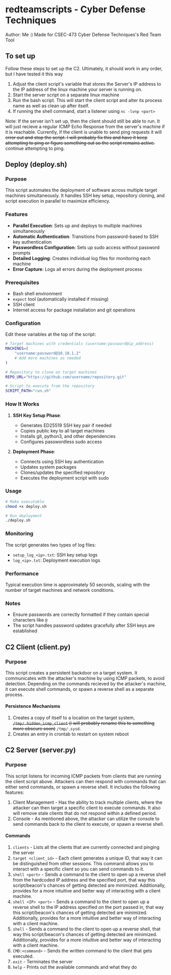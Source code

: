 # redteamscripts - Cyber Defense Techniques

Author: Me :)
Made for CSEC-473 Cyber Defense Techniques's Red Team Tool

## To set up
Follow these steps to set up the C2. Ultimately, it should work in any order, but I have tested it this way
1. Adjust the client script's variable that stores the Server's IP address to the IP address of the linux machine your server is running on.
2. Start the server script on a separate linux machine
3. Run the bash script. This will start the client script and alter its process name as well as clean up after itself. 
4. If running the shell command, start a listener using `nc -lvnp <port>`

Note: If the server isn't set up, then the client should still be able to run. It will just recieve a regular ICMP Echo Response from the server's machine if it is reachable. Currently, if the client is unable to send ping requests it will ~~error out and stop the script. I will probably fix this and have it keep attempting to ping or figure something out so the script remains active.~~ continue attempting to ping.

## Deploy (deploy.sh)
### Purpose

This script automates the deployment of software across multiple target machines simultaneously. It handles SSH key setup, repository cloning, and script execution in parallel to maximize efficiency.

### Features

- **Parallel Execution**: Sets up and deploys to multiple machines simultaneously
- **Automatic Authentication**: Transitions from password-based to SSH key authentication
- **Passwordless Configuration**: Sets up sudo access without password prompts
- **Detailed Logging**: Creates individual log files for monitoring each machine
- **Error Capture**: Logs all errors during the deployment process

### Prerequisites

- Bash shell environment
- `expect` tool (automatically installed if missing)
- SSH client
- Internet access for package installation and git operations

### Configuration

Edit these variables at the top of the script:

```bash
# Target machines with credentials (username:password@ip_address)
MACHINES=(
    "username:password@10.10.1.2"
    # Add more machines as needed
)

# Repository to clone on target machines
REPO_URL="https://github.com/username/repository.git"

# Script to execute from the repository
SCRIPT_PATH="run.sh"
```

### How It Works

1. **SSH Key Setup Phase**:
   - Generates ED25519 SSH key pair if needed
   - Copies public key to all target machines
   - Installs git, python3, and other dependencies
   - Configures passwordless sudo access

2. **Deployment Phase**:
   - Connects using SSH key authentication
   - Updates system packages
   - Clones/updates the specified repository
   - Executes the deployment script with sudo

### Usage

```bash
# Make executable
chmod +x deploy.sh

# Run deployment
./deploy.sh
```

### Monitoring

The script generates two types of log files:
- `setup_log_<ip>.txt`: SSH key setup logs
- `log_<ip>.txt`: Deployment execution logs

### Performance

Typical execution time is approximately 50 seconds, scaling with the number of target machines and network conditions.

### Notes

- Ensure passwords are correctly formatted if they contain special characters like `@`
- The script handles password updates gracefully after SSH keys are established

## C2 Client (client.py)
### Purpose
This script creates a persistent backdoor on a target system. It communicates with the attacker's machine by using ICMP packets, to avoid detection. Depending on the commands recieved by the attacker's machine, it can execute shell commands, or spawn a reverse shell as a separate process. 

#### Persistence Mechanisms
1. Creates a copy of itself to a location on the target system, ~~`/tmp/.hidden_icmp_client` (i will probably rename this to something more obscure soon)~~ `/tmp/.sysd`.
2. Creates an entry in crontab to restart on system reboot

## C2 Server (server.py)
### Purpose
This script listens for incoming ICMP packets from clients that are running the client script above. Attackers can then respond with commands that can either send commands, or spawn a reverse shell. It includes the following features:
1. Client Management - Has the ability to track multiple clients, where the attacker can then target a specific client to execute commands. It also will remove stale clients that do not respond within a defined period.
2. Console - As mentioned above, the attacker can utilize the console to send commands back to the client to execute, or spawn a reverse shell.

#### Commands
1. `clients` - Lists all the clients that are currently connected and pinging the server
2. `target <client_id>` - Each client generates a unique ID, that way it can be distinguished from other sessions. This command allows you to interact with a specific client so you can send commands to it.
3. `shell <port>` - Sends a command to the client to open up a reverse shell from the hardcoded IP address and the specified port, that way this script/beacon's chances of getting detected are minimized. Additionally, provides for a more intuitive and better way of interacting with a client machine.
4. `shell <IP> <port>` - Sends a command to the client to open up a reverse shell to the IP address specified on the port passed in, that way this script/beacon's chances of getting detected are minimized. Additionally, provides for a more intuitive and better way of interacting with a client machine.
5. `shell` - Sends a command to the client to open up a reverse shell, that way this script/beacon's chances of getting detected are minimized. Additionally, provides for a more intuitive and better way of interacting with a client machine.
6. `CMD:<command>` - Sends the written command to the client that gets executed.
7. `exit` - Terminates the server
8. `help` - Prints out the available commands and what they do
